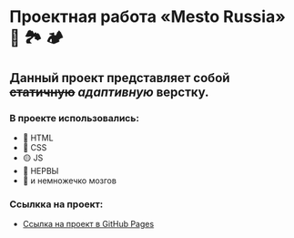 # Проектная работа «Mesto Russia» 🗻 🏞 🏕

## Данный проект представляет собой ~~статичную~~ *адаптивную* верстку.

### В проекте использовались:
* 🔴 HTML
* 🔵 CSS
* 🟡 JS
* 🤯 НЕРВЫ
* 🧠 и немножечко мозгов

### Ссылкка на проект:
 * [Ссылка на проект в GitHub Pages](https://navi113.github.io/mesto-project/)
